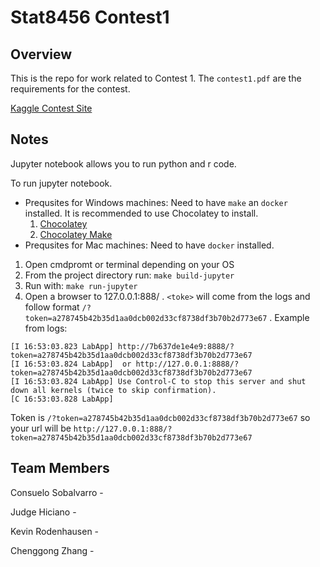 # Stat8456 Contest1

## Overview

This is the repo for work related to Contest 1. The `contest1.pdf`  are the requirements for the contest.

[Kaggle Contest Site](https://www.kaggle.com/c/unodatamining-2020-1)
## Notes
Jupyter notebook allows you to run python and r code.

To run jupyter notebook.

* Prequsites for Windows machines: Need to have `make` an `docker` installed. It is recommended to use Chocolatey to install. 
    1. [Chocolatey](https://chocolatey.org/docs/installation) 
    1. [Chocolatey Make](https://chocolatey.org/packages/make)
* Prequsites for Mac machines: Need to have `docker` installed.

1. Open cmdpromt or terminal depending on your OS
1. From the project directory run: `make build-jupyter`
1. Run with: `make run-jupyter`
1. Open a browser to 127.0.0.1:888/<token> . `<toke>` will come from the logs and follow format `/?token=a278745b42b35d1aa0dcb002d33cf8738df3b70b2d773e67` . Example from logs:
  ```[I 16:53:03.823 LabApp] The Jupyter Notebook is running at:
[I 16:53:03.823 LabApp] http://7b637de1e4e9:8888/?token=a278745b42b35d1aa0dcb002d33cf8738df3b70b2d773e67
[I 16:53:03.824 LabApp]  or http://127.0.0.1:8888/?token=a278745b42b35d1aa0dcb002d33cf8738df3b70b2d773e67
[I 16:53:03.824 LabApp] Use Control-C to stop this server and shut down all kernels (twice to skip confirmation).
[C 16:53:03.828 LabApp]
  ```
  
  Token  is `/?token=a278745b42b35d1aa0dcb002d33cf8738df3b70b2d773e67` so your url will be `http://127.0.0.1:888/?token=a278745b42b35d1aa0dcb002d33cf8738df3b70b2d773e67`

## Team Members

Consuelo Sobalvarro -

Judge Hiciano - 

Kevin Rodenhausen -

Chenggong Zhang -
